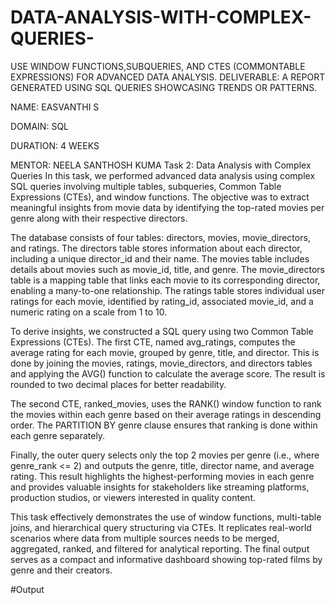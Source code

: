 # DATA-ANALYSIS-WITH-COMPLEX-QUERIES-
USE WINDOW FUNCTIONS,SUBQUERIES, AND CTES (COMMONTABLE EXPRESSIONS) FOR ADVANCED DATA ANALYSIS.
DELIVERABLE: A REPORT GENERATED USING SQL QUERIES SHOWCASING TRENDS OR PATTERNS.

NAME: EASVANTHI S

DOMAIN: SQL

DURATION: 4 WEEKS

MENTOR: NEELA SANTHOSH KUMA
Task 2: Data Analysis with Complex Queries
In this task, we performed advanced data analysis using complex SQL queries involving multiple tables, subqueries, Common Table Expressions (CTEs), and window functions. The objective was to extract meaningful insights from movie data by identifying the top-rated movies per genre along with their respective directors.

The database consists of four tables: directors, movies, movie_directors, and ratings. The directors table stores information about each director, including a unique director_id and their name. The movies table includes details about movies such as movie_id, title, and genre. The movie_directors table is a mapping table that links each movie to its corresponding director, enabling a many-to-one relationship. The ratings table stores individual user ratings for each movie, identified by rating_id, associated movie_id, and a numeric rating on a scale from 1 to 10.

To derive insights, we constructed a SQL query using two Common Table Expressions (CTEs). The first CTE, named avg_ratings, computes the average rating for each movie, grouped by genre, title, and director. This is done by joining the movies, ratings, movie_directors, and directors tables and applying the AVG() function to calculate the average score. The result is rounded to two decimal places for better readability.

The second CTE, ranked_movies, uses the RANK() window function to rank the movies within each genre based on their average ratings in descending order. The PARTITION BY genre clause ensures that ranking is done within each genre separately.

Finally, the outer query selects only the top 2 movies per genre (i.e., where genre_rank <= 2) and outputs the genre, title, director name, and average rating. This result highlights the highest-performing movies in each genre and provides valuable insights for stakeholders like streaming platforms, production studios, or viewers interested in quality content.

This task effectively demonstrates the use of window functions, multi-table joins, and hierarchical query structuring via CTEs. It replicates real-world scenarios where data from multiple sources needs to be merged, aggregated, ranked, and filtered for analytical reporting. The final output serves as a compact and informative dashboard showing top-rated films by genre and their creators.

#Output



